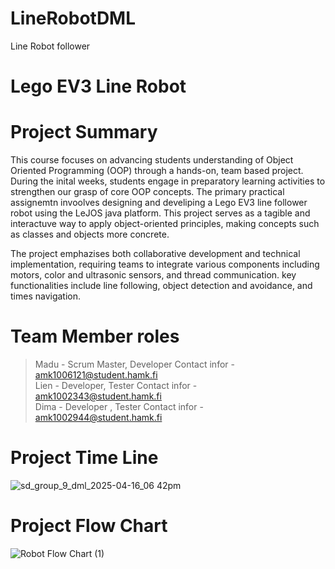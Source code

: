 # LineRobotDML
Line Robot follower
# Lego EV3 Line Robot 
# Project Summary 
This course focuses on advancing students understanding of Object Oriented Programming (OOP) through a hands-on, team based project. During the inital weeks, students engage in preparatory learning activities to strengthen our grasp of core OOP concepts. The primary practical assignemtn invoolves designing and develiping a Lego EV3 line follower robot using the LeJOS java platform. This project serves as a tagible and interactuve way to apply object-oriented principles, making concepts such as classes and objects more concrete. 

The project emphazises both collaborative development and technical implementation, requiring teams to integrate various components including motors, color and ultrasonic sensors, and thread communication. key functionalities include line following, object detection and avoidance, and times navigation. 

# Team Member roles
> Madu - Scrum Master, Developer
    Contact infor - amk1006121@student.hamk.fi <br>
> Lien - Developer, Tester 
    Contact infor - amk1002343@student.hamk.fi <br>
> Dima - Developer , Tester 
    Contact infor - amk1002944@student.hamk.fi <br>

# Project Time Line 
![sd_group_9_dml_2025-04-16_06 42pm](https://github.com/user-attachments/assets/7a898c34-cb2b-425c-b4ac-4027b5753b97)

# Project Flow Chart
![Robot Flow Chart (1)](https://github.com/user-attachments/assets/f9741296-0f17-45cc-8358-68aada73cbbf)

